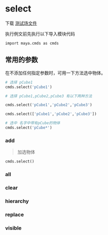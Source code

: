 # select

下载 [测试场文件](../resource/base_test_scene.mb)

执行例文前先执行以下导入模块代码
```pycon
import maya.cmds as cmds
```

## 常用的参数

在不添加任何指定参数时，可用一下方法选中物体。

```python
# 选择 pCube1
cmds.select('pCube1')

# 选择 pCube1,pCube2,pCube3 有以下两种方法

cmds.select('pCube1','pCube2','pCube3')

cmds.select(['pCube1','pCube2','pCube3'])

# 选中 名字中带有pCube的物体
cmds.select('pCube*')
```


### add

> 加选物体

```python
cmds.select()


```

### all


### clear


### hierarchy


### replace


### visible




